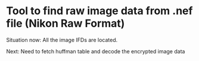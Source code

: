 # Tool to find raw image data from .nef file (Nikon Raw Format)

Situation now: All the image IFDs are located. 

Next: Need to fetch huffman table and decode the encrypted image data